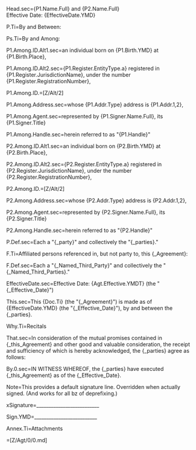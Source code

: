 Head.sec={P1.Name.Full} and {P2.Name.Full}<br>Effective Date: {EffectiveDate.YMD}

P.Ti=By and Between:

Ps.Ti=By and Among:

P1.Among.ID.Alt1.sec=an individual born on {P1.Birth.YMD} at {P1.Birth.Place}, 

P1.Among.ID.Alt2.sec={P1.Register.EntityType.a} registered in {P1.Register.JurisdictionName}, under the number {P1.Register.RegistrationNumber}, 

P1.Among.ID.=[Z/Alt/2]

P1.Among.Address.sec=whose {P1.Addr.Type} address is {P1.Addr.1,2}, 

P1.Among.Agent.sec=represented by {P1.Signer.Name.Full}, its {P1.Signer.Title}

P1.Among.Handle.sec=herein referred to as "{P1.Handle}"


P2.Among.ID.Alt1.sec=an individual born on {P2.Birth.YMD} at {P2.Birth.Place}, 

P2.Among.ID.Alt2.sec={P2.Register.EntityType.a} registered in {P2.Register.JurisdictionName}, under the number {P2.Register.RegistrationNumber}, 

P2.Among.ID.=[Z/Alt/2]

P2.Among.Address.sec=whose {P2.Addr.Type} address is {P2.Addr.1,2}, 

P2.Among.Agent.sec=represented by {P2.Signer.Name.Full}, its {P2.Signer.Title}

P2.Among.Handle.sec=herein referred to as "{P2.Handle}"

P.Def.sec=Each a "{_party}" and collectively the "{_parties}."

F.Ti=Affiliated persons referenced in, but not party to, this {_Agreement}:

F.Def.sec=Each a "{_Named_Third_Party}" and collectively the "{_Named_Third_Parties}."

EffectiveDate.sec=Effective Date: {Agt.Effective.YMDT} (the "{_Effective_Date}")

This.sec=This {Doc.Ti} (the "{_Agreement}") is made as of {EffectiveDate.YMD} (the "{_Effective_Date}"), by and between the {_parties}.

Why.Ti=Recitals

That.sec=In consideration of the mutual promises contained in {_this_Agreement} and other good and valuable consideration, the receipt and sufficiency of which is hereby acknowledged, the {_parties} agree as follows:

By.0.sec=IN WITNESS WHEREOF, the {_parties} have executed {_this_Agreement} as of the {_Effective_Date}.

Note=This provides a default signature line.  Overridden when actually signed.  (And works for all bz of deprefixing.)

xSignature=__________________________

Sign.YMD=__________________________

Annex.Ti=Attachments


=[Z/Agt/0/0.md]